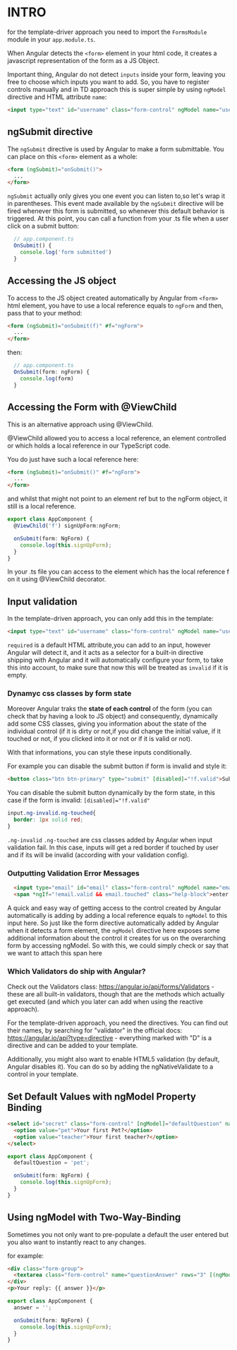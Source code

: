 # INTRO
for the template-driver approach you need to import the `FormsModule` module in your `app.module.ts`.

When Angular detects the `<form>` element in your html code, it creates a javascript representation of the form as a JS Object.

Important thing, Angular do not detect `inputs` inside your form, leaving you free to choose which inputs you want to add.
So, you have to register controls manually and in TD approach this is super simple by using `ngModel` directive and HTML attribute `name`:

```html
<input type="text" id="username" class="form-control" ngModel name="username">
```

## ngSubmit directive
The `ngSubmit` directive is used by Angular to make a form submittable.
You can place on this `<form>` element as a whole:

```html
<form (ngSubmit)="onSubmit()">
  ...
</form>
```

`ngSubmit` actually only gives you one event you can listen to,so let's wrap it in parentheses.
This event made available by the `ngSubmit` directive will be fired whenever this form is submitted, so whenever this default behavior is triggered.
At this point, you can call a function from your .ts file when a user click on a submit button:

```typescript
  // app.component.ts
  OnSubmit() {
    console.log('form submitted')
  }
```

## Accessing the JS object
To access to the JS object created automatically by Angular from `<form>` html element, you have to use a local reference equals to `ngForm` and then, pass that to your method:

```html
<form (ngSubmit)="onSubmit(f)" #f="ngForm">
  ...
</form>
```

then:

```typescript
  // app.component.ts
  OnSubmit(form: ngForm) {
    console.log(form)
  }
```

## Accessing the Form with @ViewChild
This is an alternative approach using @ViewChild.

@ViewChild allowed you to access a local reference, an element controlled or which holds a local reference in our TypeScript code.

You do just have such a local reference here:

```html
<form (ngSubmit)="onSubmit()" #f="ngForm">
  ...
</form>
```
and whilst that might not point to an element ref but to the ngForm object, it still is a local reference.

```typescript
export class AppComponent {
  @ViewChild('f') signUpForm:ngForm;

  onSubmit(form: NgForm) {
    console.log(this.signUpForm);
  }
}
```
In your .ts file you can access to the element which has the local reference f on it using @ViewChild decorator.

## Input validation
In the template-driven approach, you can only add this in the template:

```html
<input type="text" id="username" class="form-control" ngModel name="username" required >
```

`required` is a default HTML attribute,you can add to an input, however Angular will detect it,
and it acts as a selector for a built-in directive shipping with Angular and it will automatically configure
your form, to take this into account, to make sure that now this will be treated as `invalid` if it is empty.

### Dynamyc css classes by form state
Moreover Angular traks the **state of each control** of the form (you can check that by having a look to JS object) 
and consequently, dynamically add some CSS classes, giving you information about the state of the individual control (if it is dirty or not,if you did change the initial value, if it touched or not, if you clicked into it or not or if it is valid or not).

With that informations, you can style these inputs conditionally.

For example you can disable the submit button if form is invalid and style it:

```html
<button class="btn btn-primary" type="submit" [disabled]="!f.valid">Submit</button>
```
You can disable the submit button dynamically by the form state, in this case if the form is invalid: `[disabled]="!f.valid"`
```css
input.ng-invalid.ng-touched{
  border: 1px solid red;
}
```
`.ng-invalid` `.ng-touched` are css classes added by Angular when input validation fail. In this case, inputs will get a red  border if touched by user and if its will be invalid (according with your validation config).

### Outputting Validation Error Messages

```html
  <input type="email" id="email" class="form-control" ngModel name="email" required email #email="ngModel">
  <span *ngIf="!email.valid && email.touched" class="help-block">enter a valid email address</span>
```
A quick and easy way of getting access to the control created by Angular automatically is adding by adding a local reference equals to `ngModel` to this input here.
So just like the form directive automatically added by Angular when it detects a form element, the
`ngModel` directive here exposes some additional information about the control it creates for us on the overarching form by accessing ngModel.
So with this, we could simply check or say that we want to attach this span here

### Which Validators do ship with Angular? 
Check out the Validators class: <https://angular.io/api/forms/Validators> - these are all built-in validators, though that are the methods which actually get executed (and which you later can add when using the reactive approach).

For the template-driven approach, you need the directives. You can find out their names, by searching for "validator" in the official docs: <https://angular.io/api?type=directive> - everything marked with "D" is a directive and can be added to your template.

Additionally, you might also want to enable HTML5 validation (by default, Angular disables it). You can do so by adding the ngNativeValidate  to a control in your template.

## Set Default Values with ngModel Property Binding

```html
<select id="secret" class="form-control" [ngModel]="defaultQuestion" name="secret">
  <option value="pet">Your first Pet?</option>
  <option value="teacher">Your first teacher?</option>
</select>
```
```typescript
export class AppComponent {
  defaultQuestion = 'pet';

  onSubmit(form: NgForm) {
    console.log(this.signUpForm);
  }
}
```

## Using ngModel with Two-Way-Binding
Sometimes you not only want to pre-populate a default the user entered but you also want to instantly react to any changes.

for example:

```html
<div class="form-group">
  <textarea class="form-control" name="questionAnswer" rows="3" [(ngModel)]="answer"></textarea>
</div>
<p>Your reply: {{ answer }}</p>
```
```typescript
export class AppComponent {
  answer = '';

  onSubmit(form: NgForm) {
    console.log(this.signUpForm);
  }
}
```
